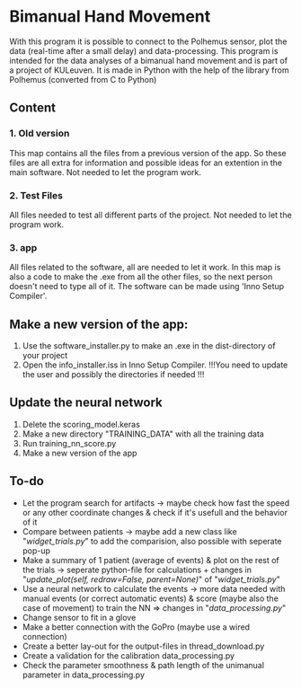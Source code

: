 # Bimanual Hand Movement
With this program it is possible to connect to the Polhemus sensor, plot the data (real-time after a small delay) and data-processing. This program is intended for the data analyses of a bimanual hand movement and is part of a project of KULeuven. It is made in Python with the help of the library from Polhemus (converted from C to Python)

## Content
### 1. Old version
This map contains all the files from a previous version of the app. So these files are all extra for information and possible ideas for an extention in the main software. Not needed to let the program work.

### 2. Test Files
All files needed to test all different parts of the project. Not needed to let the program work.

### 3. app
All files related to the software, all are needed to let it work. In this map is also a code to make the .exe from all the other files, so the next person doesn't need to type all of it. The software can be made using 'Inno Setup Compiler'.

## Make a new version of the app:
1. Use the software_installer.py to make an .exe in the dist-directory of your project
2. Open the info_installer.iss in Inno Setup Compiler. !!!You need to update the user and possibly the directories if needed !!!

## Update the neural network
1. Delete the scoring_model.keras
2. Make a new directory "TRAINING_DATA" with all the training data
3. Run training_nn_score.py
4. Make a new version of the app

## To-do
* Let the program search for artifacts -> maybe check how fast the speed or any other coordinate changes & check if it's usefull and the behavior of it
* Compare between patients -> maybe add a new class like "_widget_trials.py_" to add the comparision, also possible with seperate pop-up
* Make a summary of 1 patient (average of events) & plot on the rest of the trials -> seperate python-file for calculations + changes in "_update_plot(self, redraw=False, parent=None)_" of "_widget_trials.py_"
* Use a neural network to calculate the events -> more data needed with manual events (or correct automatic events) & score (maybe also the case of movement) to train the NN => changes in "_data_processing.py_"
* Change sensor to fit in a glove
* Make a better connection with the GoPro (maybe use a wired connection)
* Create a better lay-out for the output-files in thread_download.py
* Create a validation for the calibration data_processing.py
* Check the parameter smoothness & path length of the unimanual parameter in data_processing.py
